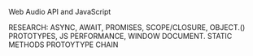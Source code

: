Web Audio API and JavaScript

RESEARCH: ASYNC, AWAIT, PROMISES, SCOPE/CLOSURE, OBJECT.() PROTOTYPES, JS PERFORMANCE, WINDOW DOCUMENT. STATIC METHODS
PROTOYTYPE CHAIN
